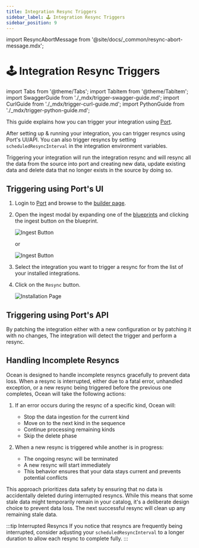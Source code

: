 ```yaml
---
title: Integration Resync Triggers
sidebar_label: 🕹️ Integration Resync Triggers
sidebar_position: 9
---
```


import ResyncAbortMessage from '@site/docs/_common/resync-abort-message.mdx';

# 🕹️ Integration Resync Triggers

import Tabs from '@theme/Tabs';
import TabItem from '@theme/TabItem';
import SwaggerGuide from './\_mdx/trigger-swagger-guide.md';
import CurlGuide from './\_mdx/trigger-curl-guide.md';
import PythonGuide from './\_mdx/trigger-python-guide.md';

This guide explains how you can trigger your integration using [Port](https://app.getport.io).

After setting up & running your integration, you can trigger resyncs using Port's UI/API. You can also trigger resyncs by setting `scheduledResyncInterval` in the integration environment variables.

Triggering your integration will run the integration resync and will resync all the data from the source into port and
creating new data, update existing data and delete data that no longer exists in the source by doing so.

<ResyncAbortMessage />

## Triggering using Port's UI

1. Login to [Port](https://app.getport.io) and browse to the [builder page](https://app.getport.io/dev-portal).

2. Open the ingest modal by expanding one of the [blueprints](https://docs.port.io/build-your-software-catalog/define-your-data-model/setup-blueprint/) and clicking the ingest button on the blueprint.

   ![Ingest Button](@site/static/img/ingest-button-1.png)

   or

   ![Ingest Button](@site/static/img/ingest-button-2.png)

3. Select the integration you want to trigger a resync for from the list of your installed integrations.
4. Click on the `Resync` button.

   ![Installation Page](@site/static/img/resync-button.png)

## Triggering using Port's API

By patching the integration either with a new configuration or by patching it with no changes, The integration will
detect the trigger and perform a resync.

<Tabs>
    <TabItem value="swagger" label="Swagger" default>
        <SwaggerGuide/>
    </TabItem>
    <TabItem value="curl" label="cURL">
        <CurlGuide/>
    </TabItem>
    <TabItem value="python" label="Python">
        <PythonGuide/>
    </TabItem>
</Tabs>

## Handling Incomplete Resyncs

Ocean is designed to handle incomplete resyncs gracefully to prevent data loss. When a resync is interrupted, either due to a fatal error, unhandled exception, or a new resync being triggered before the previous one completes, Ocean will take the following actions:

1. If an error occurs during the resync of a specific kind, Ocean will:
   - Stop the data ingestion for the current kind
   - Move on to the next kind in the sequence
   - Continue processing remaining kinds
   - Skip the delete phase

2. When a new resync is triggered while another is in progress:
   - The ongoing resync will be terminated
   - A new resync will start immediately
   - This behavior ensures that your data stays current and prevents potential conflicts

This approach prioritizes data safety by ensuring that no data is accidentally deleted during interrupted resyncs. While this means that some stale data might temporarily remain in your catalog, it's a deliberate design choice to prevent data loss. The next successful resync will clean up any remaining stale data.

:::tip Interrupted Resyncs
If you notice that resyncs are frequently being interrupted, consider adjusting your `scheduledResyncInterval` to a longer duration to allow each resync to complete fully.
:::
